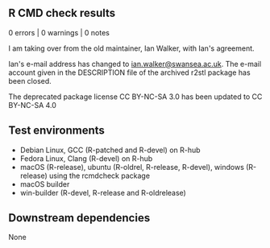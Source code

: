 ## R CMD check results

0 errors | 0 warnings | 0 notes

I am taking over from the old maintainer, Ian Walker, with Ian's agreement. 

Ian's e-mail address has changed to ian.walker@swansea.ac.uk. The e-mail account given in the DESCRIPTION file of the archived r2stl package has been closed.

The deprecated package license CC BY-NC-SA 3.0 has been updated to CC BY-NC-SA 4.0

## Test environments

- Debian Linux, GCC (R-patched and R-devel) on R-hub
- Fedora Linux, Clang (R-devel) on R-hub
- macOS (R-release), ubuntu (R-oldrel, R-release, R-devel), windows (R-release) using the rcmdcheck package
- macOS builder 
- win-builder (R-devel, R-release and R-oldrelease)

## Downstream dependencies

None
